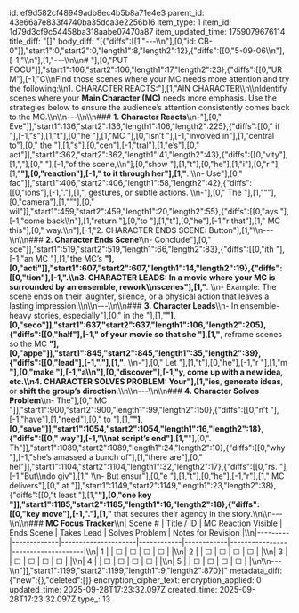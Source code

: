 id: ef9d582cf48949adb8ec4b5b8a71e4e3
parent_id: 43e66a7e833f4740ba35dca3e2256b16
item_type: 1
item_id: 1d79d3cf9c54458ba318aabe07470a87
item_updated_time: 1759079676114
title_diff: "[]"
body_diff: "[{\"diffs\":[[1,\"---\\\n\"],[0,\"id: CB-0\"]],\"start1\":0,\"start2\":0,\"length1\":8,\"length2\":12},{\"diffs\":[[0,\"5-09-06\\\n\"],[-1,\"\\\n\"],[1,\"---\\\n\\\n# \"],[0,\"PUT FOCU\"]],\"start1\":106,\"start2\":106,\"length1\":17,\"length2\":23},{\"diffs\":[[0,\"UR M\"],[-1,\"C\\\nFind those scenes where your MC needs more attention and try the following:\\\n1. CHARACTER REACTS:\"],[1,\"AIN CHARACTER\\\n\\\nIdentify scenes where your **Main Character (MC)** needs more emphasis. Use the strategies below to ensure the audience’s attention consistently comes back to the MC.\\\n\\\n---\\\n\\\n### **1. Character Reacts**\\\n-\"],[0,\" Eve\"]],\"start1\":136,\"start2\":136,\"length1\":106,\"length2\":225},{\"diffs\":[[0,\" if \"],[-1,\"s\"],[1,\"t\"],[0,\"he \"],[1,\"MC \"],[0,\"isn’t \"],[-1,\"involved in\"],[1,\"central to\"],[0,\" the \"],[1,\"s\"],[0,\"cen\"],[-1,\"tral\"],[1,\"e’s\"],[0,\" act\"]],\"start1\":362,\"start2\":362,\"length1\":41,\"length2\":43},{\"diffs\":[[0,\"vity\"],[1,\",\"],[0,\" \"],[-1,\"of the scene,\\\n\"],[0,\"show \"],[1,\"t\"],[0,\"he\"],[1,\"i\"],[0,\"r \"],[1,\"**\"],[0,\"reaction\"],[-1,\" to it through her\"],[1,\"**.  \\\n- Use\"],[0,\" fac\"]],\"start1\":406,\"start2\":406,\"length1\":58,\"length2\":42},{\"diffs\":[[0,\"ions\"],[-1,\".\"],[1,\", gestures, or subtle actions.  \\\n-\"],[0,\" The \"],[1,\"“\"],[0,\"camera\"],[1,\"”\"],[0,\" wil\"]],\"start1\":459,\"start2\":459,\"length1\":20,\"length2\":55},{\"diffs\":[[0,\"ays \"],[-1,\"come back\\\n\"],[1,\"return \"],[0,\"to \"],[1,\"t\"],[0,\"he\"],[-1,\"r that\"],[1,\" MC this\"],[0,\" way.\\\n\"],[-1,\"2. CHARACTER ENDS SCENE: Button\"],[1,\"\\\n---\\\n\\\n### **2. Character Ends Scene**\\\n- Conclude\"],[0,\" sce\"]],\"start1\":519,\"start2\":519,\"length1\":66,\"length2\":83},{\"diffs\":[[0,\"ith \"],[-1,\"an MC \"],[1,\"the MC’s **\"],[0,\"acti\"]],\"start1\":607,\"start2\":607,\"length1\":14,\"length2\":19},{\"diffs\":[[0,\"tion\"],[-1,\".\\\n3. CHARACTER LEADS: In a movie where your MC is surrounded by an ensemble, rework\\\nscenes\"],[1,\"**.  \\\n- Example: The scene ends on their laughter, silence, or a physical action that leaves a lasting impression.\\\n\\\n---\\\n\\\n### **3. Character Leads**\\\n- In ensemble-heavy stories, especially\"],[0,\" in the \"],[1,\"**\"],[0,\"seco\"]],\"start1\":637,\"start2\":637,\"length1\":106,\"length2\":205},{\"diffs\":[[0,\"half\"],[-1,\" of your movie so that she \"],[1,\"**, reframe scenes so the MC **\"],[0,\"appe\"]],\"start1\":845,\"start2\":845,\"length1\":35,\"length2\":39},{\"diffs\":[[0,\"lead\"],[-1,\".\"],[1,\"**.  \\\n-\"],[0,\" Let \"],[1,\"t\"],[0,\"he\"],[-1,\"r \"],[1,\"m **\"],[0,\"make \"],[-1,\"a\\\n\"],[0,\"discover\"],[-1,\"y, come up with a new idea, etc.\\\n4. CHARACTER SOLVES PROBLEM: Your\"],[1,\"ies**, **generate ideas**, or **shift the group’s direction**.\\\n\\\n---\\\n\\\n### **4. Character Solves Problem**\\\n- The\"],[0,\" MC \"]],\"start1\":900,\"start2\":900,\"length1\":99,\"length2\":150},{\"diffs\":[[0,\"n’t \"],[-1,\"have\"],[1,\"need\"],[0,\" to \"],[1,\"**\"],[0,\"save\"]],\"start1\":1054,\"start2\":1054,\"length1\":16,\"length2\":18},{\"diffs\":[[0,\" way\"],[-1,\"\\\nat script’s end\"],[1,\"**\"],[0,\". Th\"]],\"start1\":1089,\"start2\":1089,\"length1\":24,\"length2\":10},{\"diffs\":[[0,\"why \"],[-1,\"she’s amassed a bunch of\"],[1,\"there are\"],[0,\" hel\"]],\"start1\":1104,\"start2\":1104,\"length1\":32,\"length2\":17},{\"diffs\":[[0,\"rs. \"],[-1,\"But\\\ndo giv\"],[1,\" \\\n- But ensur\"],[0,\"e \"],[1,\"t\"],[0,\"he\"],[-1,\"r\"],[1,\" MC delivers\"],[0,\" at \"]],\"start1\":1149,\"start2\":1149,\"length1\":23,\"length2\":38},{\"diffs\":[[0,\"t least \"],[1,\"**\"],[0,\"one key \"]],\"start1\":1185,\"start2\":1185,\"length1\":16,\"length2\":18},{\"diffs\":[[0,\"key move\"],[-1,\".\"],[1,\"** that secures their agency in the story.\\\n\\\n---\\\n\\\n### **MC Focus Tracker**\\\n| Scene # | Title / ID | MC Reaction Visible | Ends Scene | Takes Lead | Solves Problem | Notes for Revision |\\\n|---------|-------------|---------------------|------------|------------|----------------|--------------------|\\\n| 1       |             | ☐                   | ☐          | ☐          | ☐              |                    |\\\n| 2       |             | ☐                   | ☐          | ☐          | ☐              |                    |\\\n| 3       |             | ☐                   | ☐          | ☐          | ☐              |                    |\\\n| 4       |             | ☐                   | ☐          | ☐          | ☐              |                    |\\\n| 5       |             | ☐                   | ☐          | ☐          | ☐              |                    |\\\n\\\n---\\\n\"]],\"start1\":1199,\"start2\":1199,\"length1\":9,\"length2\":870}]"
metadata_diff: {"new":{},"deleted":[]}
encryption_cipher_text: 
encryption_applied: 0
updated_time: 2025-09-28T17:23:32.097Z
created_time: 2025-09-28T17:23:32.097Z
type_: 13
